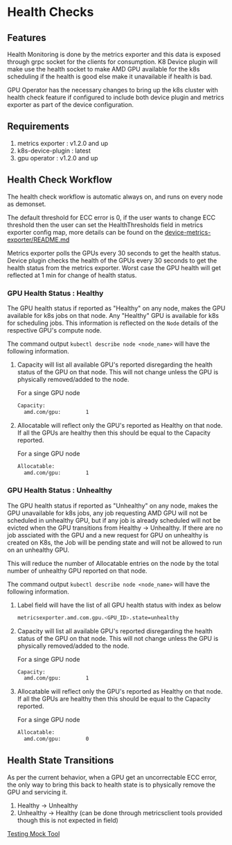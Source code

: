 # Health Checks

## Features

Health Monitoring is done by the metrics exporter and this data is exposed
through grpc socket for the clients for consumption. K8 Device plugin
will make use the health socket to make AMD GPU available for the k8s
scheduling if the health is good else make it unavailable if health is bad.

GPU Operator has the necessary changes to bring up the k8s
cluster with health check feature if configured to include both device plugin and metrics exporter as part of the device configuration.

## Requirements

1. metrics exporter : v1.2.0 and up
2. k8s-device-plugin : latest
3. gpu operator : v1.2.0 and up

## Health Check Workflow

The health check workflow is automatic always on, and runs on every node as
demonset.

The default threshold for ECC error is 0, if the user wants to change ECC threshold then the user can set the HealthThresholds field in metrics exporter config map, more details can be found on the [device-metrics-exporter/README.md](https://github.com/ROCm/device-metrics-exporter/blob/main/README.md)

Metrics exporter polls the GPUs every 30 seconds to get the health status. Device plugin checks the health of the GPUs every 30 seconds to get the health status from the metrics exporter. Worst case the GPU health will get reflected at 1 min for change of health status.

### GPU Health Status : Healthy

The GPU health status if reported as "Healthy" on any node, makes the GPU available for
k8s jobs on that node. Any "Healthy" GPU is available for k8s for scheduling jobs.
This information is reflected on the `Node` details of the respective GPU's
compute node.

The command output `kubectl describe node <node_name>` will have the following
information.

1. Capacity will list all available GPU's reported disregarding the health
   status of the GPU on that node. This will not change unless the GPU is
   physically removed/added to the node.

   For a singe GPU node

   ```bash
   Capacity:
     amd.com/gpu:        1
   ```

2. Allocatable will reflect only the GPU's reported as Healthy on that node.
   If all the GPUs are healthy then this should be equal to the Capacity
   reported.

   For a singe GPU node

   ``` bash
   Allocatable:
     amd.com/gpu:        1
   ```

### GPU Health Status : Unhealthy

The GPU health status if reported as "Unhealthy" on any node, makes the GPU
unavailable for k8s jobs, any job requesting AMD GPU will not be scheduled in
unhealthy GPU, but if any job is already scheduled will not be evicted when
the GPU transitions from Healthy -> Unhealthy. If there are no job assciated
with the GPU and a new request for GPU on unhealthy is created on K8s, the Job
will be pending state and will not be allowed to run on an unhealthy GPU.

This will reduce the number of Allocatable entries on the node by the total
number of unhealthy GPU reported on that node.

The command output `kubectl describe node <node_name>` will have the following
information.

1. Label field will have the list of all GPU health status with index as below

   ```bash
   metricsexporter.amd.com.gpu.<GPU_ID>.state=unhealthy
   ```

2. Capacity will list all available GPU's reported disregarding the health
   status of the GPU on that node. This will not change unless the GPU is
   physically removed/added to the node.

   For a singe GPU node

   ```bash
   Capacity:
     amd.com/gpu:        1
   ```

3. Allocatable will reflect only the GPU's reported as Healthy on that node.
   If all the GPUs are healthy then this should be equal to the Capacity
   reported.

   For a singe GPU node

   ```bash
   Allocatable:
     amd.com/gpu:        0
   ```

## Health State Transitions

As per the current behavior, when a GPU get an uncorrectable ECC error, the
only way to bring this back to health state is to physically remove the GPU
and servicing it.

1. Healthy -> Unhealthy
2. Unhealthy -> Healthy (can be done through metricsclient tools provided though this
   is not expected in field)

[Testing Mock Tool](https://github.com/ROCm/device-metrics-exporter/blob/main/internal/README.md)
